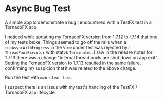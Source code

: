 # Async Bug Test

A simple app to demonstrate a bug I encountered with a TestFX test in a TornadoFX app.

I noticed while updating my TornadoFX version from 1.7.12 to 1.7.14 that one of my tests broke. Things seemed to go off the rails when a `runAsyncWithProgress` in the `View` under test was rejected by a `ThreadPoolExecutor` with status `Terminated`. I saw in the release notes for 1.7.13 there was a change  "internal thread pools are shut down on app exit". Setting the TornadoFX version to 1.7.13 resulted in the same failure, confirming my suspicion that it was related to the above change.

Run the test with `mvn clean test`.

I suspect there is an issue with my test's handling of the TestFX / TornadoFX app lifecycle.

